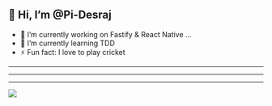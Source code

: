 
## 👋 Hi, I’m @Pi-Desraj
- 🌱 I’m currently working on Fastify & React Native ...
- 🌱 I’m currently learning TDD
- ⚡ Fun fact: I love to play cricket 

<!---
Pi-Desraj/Pi-Desraj is a ✨ special ✨ repository because its `README.md` (this file) appears on your GitHub profile.
You can click the Preview link to take a look at your changes.
--->

<hr />
<hr />
<hr />
<img src="https://github-readme-stats.vercel.app/api?username=Pi-Desraj&count_private=true&theme=radical"> 

